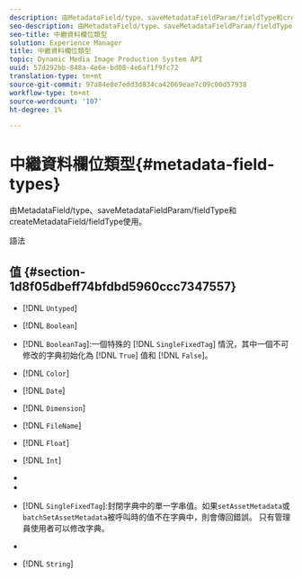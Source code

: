 ```yaml
---
description: 由MetadataField/type、saveMetadataFieldParam/fieldType和createMetadataField/fieldType使用。
seo-description: 由MetadataField/type、saveMetadataFieldParam/fieldType和createMetadataField/fieldType使用。
seo-title: 中繼資料欄位類型
solution: Experience Manager
title: 中繼資料欄位類型
topic: Dynamic Media Image Production System API
uuid: 57d292bb-848a-4e6e-bd08-4e6af1f9fc72
translation-type: tm+mt
source-git-commit: 97a84e8e7edd3d834ca42069eae7c09c00d57938
workflow-type: tm+mt
source-wordcount: '107'
ht-degree: 1%

---
```



# 中繼資料欄位類型{#metadata-field-types}

由MetadataField/type、saveMetadataFieldParam/fieldType和createMetadataField/fieldType使用。

語法

## 值 {#section-1d8f05dbeff74bfdbd5960ccc7347557}

* [!DNL `Untyped`]
* [!DNL `Boolean`]
* [!DNL `BooleanTag`]:一個特殊的 [!DNL `SingleFixedTag`] 情況，其中一個不可修改的字典初始化為 [!DNL `True`] 值和 [!DNL `False`]。

* [!DNL `Color`]
* [!DNL `Date`]
* [!DNL `Dimension`]
* [!DNL `FileName`]
* [!DNL `Float`]
* [!DNL `Int`]
* [!DNL `MultiFixedTag`]:關閉字典中的零個或多個字串值。只有管理員使用者可以修改字典。
* [!DNL `MultiTag`]:零或多個字串值。
* [!DNL `SingleFixedTag`]:封閉字典中的單一字串值。如果`setAssetMetadata`或`batchSetAssetMetadata`被呼叫時的值不在字典中，則會傳回錯誤。 只有管理員使用者可以修改字典。

* [!DNL `SingleTag`]:任何單一字串值。
* [!DNL `String`]

